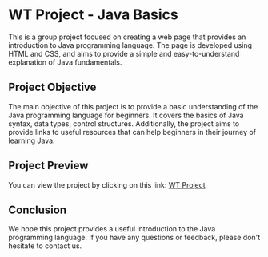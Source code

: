 # WT Project - Java Basics

This is a group project focused on creating a web page that provides an introduction to Java programming language. The page is developed using HTML and CSS, and aims to provide a simple and easy-to-understand explanation of Java fundamentals.

## Project Objective

The main objective of this project is to provide a basic understanding of the Java programming language for beginners. It covers the basics of Java syntax, data types, control structures. Additionally, the project aims to provide links to useful resources that can help beginners in their journey of learning Java.

## Project Preview

You can view the project by clicking on this link: [WT Project](https://2abhyudaymishra.github.io/wtproject/)

## Conclusion

We hope this project provides a useful introduction to the Java programming language. If you have any questions or feedback, please don't hesitate to contact us.



